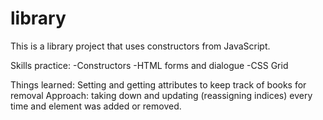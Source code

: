 # library
This is a library project that uses constructors from JavaScript.

Skills practice:
-Constructors
-HTML forms and dialogue
-CSS Grid

Things learned:
Setting and getting attributes to keep track of books for removal
Approach: taking down and updating (reassigning indices) every time and element was added or removed.